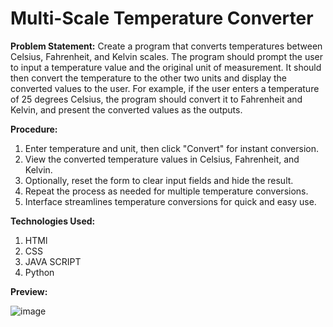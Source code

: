 # Multi-Scale Temperature Converter

**Problem Statement:**
Create a program that converts temperatures between Celsius, Fahrenheit, and Kelvin scales. The program should prompt the user to input a temperature value and the original unit of measurement. It should then convert the temperature to the other two units and display the converted values to the user. For example, if the user enters a temperature of 25 degrees Celsius, the program should convert it to Fahrenheit and Kelvin, and present the converted values as the outputs.

**Procedure:**
1. Enter temperature and unit, then click "Convert" for instant conversion.
2. View the converted temperature values in Celsius, Fahrenheit, and Kelvin.
3. Optionally, reset the form to clear input fields and hide the result.
4. Repeat the process as needed for multiple temperature conversions.
5. Interface streamlines temperature conversions for quick and easy use.

**Technologies Used:**
1. HTMl
2. CSS
3. JAVA SCRIPT
4. Python

**Preview:**

![image](https://github.com/SasankSami21/PRODIGY_SD_01/assets/112636647/cff893a3-38e1-4c45-ac69-facb1263757a)

